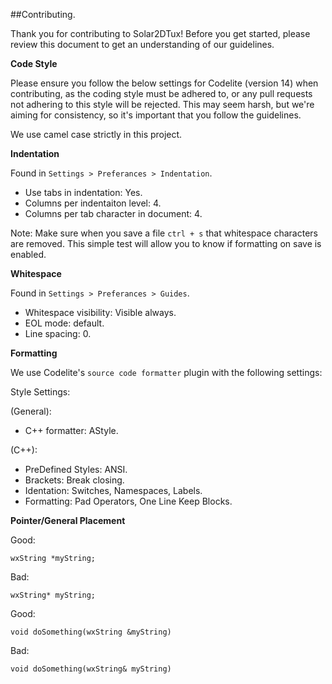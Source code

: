 ##Contributing.

Thank you for contributing to Solar2DTux! Before you get started, please review this document to get an understanding of our guidelines.

**Code Style**

Please ensure you follow the below settings for Codelite (version 14) when contributing, as the coding style must be adhered to, or any pull requests not adhering to this style will be rejected. This may seem harsh, but we're aiming for consistency, so it's important that you follow the guidelines.

We use camel case strictly in this project.

**Indentation**

Found in `Settings > Preferances > Indentation`. 

* Use tabs in indentation: Yes.
* Columns per indentaiton level: 4.
* Columns per tab character in document: 4.

Note: Make sure when you save a file `ctrl + s` that whitespace characters are removed. This simple test will allow you to know if formatting on save is enabled.

**Whitespace**

Found in `Settings > Preferances > Guides`.

* Whitespace visibility: Visible always.
* EOL mode: default.
* Line spacing: 0.

**Formatting**

We use Codelite's `source code formatter` plugin with the following settings:

Style Settings:

(General):

* C++ formatter: AStyle.

(C++):

* PreDefined Styles: ANSI.
* Brackets: Break closing.
* Identation: Switches, Namespaces, Labels.
* Formatting: Pad Operators, One Line Keep Blocks.

**Pointer/General Placement**

Good:

`wxString *myString;`

Bad:

`wxString* myString;`

Good:

`void doSomething(wxString &myString)`

Bad:

`void doSomething(wxString& myString)`
